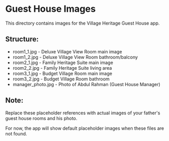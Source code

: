 # Guest House Images

This directory contains images for the Village Heritage Guest House app.

## Structure:
- room1_1.jpg - Deluxe Village View Room main image
- room1_2.jpg - Deluxe Village View Room bathroom/balcony
- room2_1.jpg - Family Heritage Suite main image  
- room2_2.jpg - Family Heritage Suite living area
- room3_1.jpg - Budget Village Room main image
- room3_2.jpg - Budget Village Room bathroom
- manager_photo.jpg - Photo of Abdul Rahman (Guest House Manager)

## Note:
Replace these placeholder references with actual images of your father's guest house rooms and his photo.

For now, the app will show default placeholder images when these files are not found.
